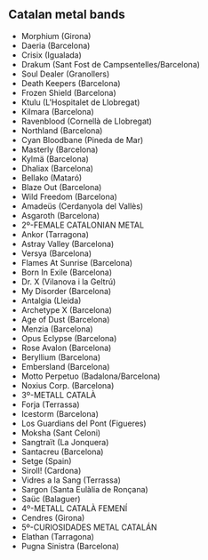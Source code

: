 ## Catalan metal bands

- Morphium (Girona)
- Daeria (Barcelona)
- Crisix (Igualada)
- Drakum (Sant Fost de Campsentelles/Barcelona)
- Soul Dealer (Granollers)
- Death Keepers (Barcelona)
- Frozen Shield (Barcelona)
- Ktulu (L'Hospitalet de Llobregat)
- Kilmara (Barcelona)
- Ravenblood (Cornellà de Llobregat)
- Northland (Barcelona)
- Cyan Bloodbane (Pineda de Mar)
- Masterly (Barcelona)
- Kylmä (Barcelona)
- Dhaliax (Barcelona)
- Bellako (Mataró)
- Blaze Out (Barcelona)
- Wild Freedom (Barcelona)
- Amadeüs (Cerdanyola del Vallès)
- Asgaroth (Barcelona)
- 2º-FEMALE CATALONIAN METAL
- Ankor (Tarragona)
- Astray Valley (Barcelona)
- Versya (Barcelona)
- Flames At Sunrise (Barcelona)
- Born In Exile (Barcelona)
- Dr. X (Vilanova i la Geltrú)
- My Disorder (Barcelona)
- Antalgia (Lleida)
- Archetype X (Barcelona)
- Age of Dust (Barcelona)
- Menzia  (Barcelona)
- Opus Eclypse (Barcelona)
- Rose Avalon (Barcelona)
- Beryllium (Barcelona)
- Embersland (Barcelona)
- Motto Perpetuo (Badalona/Barcelona)
- Noxius Corp. (Barcelona)
- 3º-METALL CATALÀ
- Forja (Terrassa)
- Icestorm (Barcelona)
- Los Guardians del Pont (Figueres)
- Moksha (Sant Celoni)
- Sangtraït (La Jonquera)
- Santacreu (Barcelona)
- Setge (Spain)
- Siroll! (Cardona)
- Vidres a la Sang (Terrassa)
- Sargon (Santa Eulàlia de Ronçana)
- Saüc (Balaguer)
- 4º-METALL CATALÀ FEMENÍ
- Cendres (Girona)
- 5º-CURIOSIDADES METAL CATALÁN
- Elathan (Tarragona)
- Pugna Sinistra (Barcelona)
